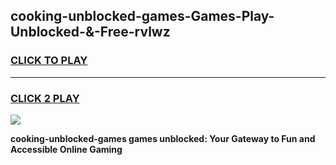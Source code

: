 
## cooking-unblocked-games-Games-Play-Unblocked-&-Free-rvlwz
<h3>
<a href="https://premium76.site?title=cooking-unblocked-games&ref=24A">CLICK TO PLAY</a></h3>
<hr>

<h3>
<a href="https://premium76.site?title=cooking-unblocked-games&ref=24A">CLICK 2 PLAY</a>
  
</h3>

<a href="https://premium76.site?title=cooking-unblocked-games&ref=24A"><img src="https://clearcache.store/games.png"></a>


**cooking-unblocked-games games unblocked: Your Gateway to Fun and Accessible Online Gaming**
